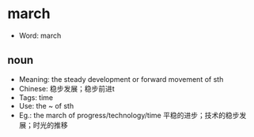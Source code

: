 # march

- Word: march

## noun

- Meaning: the steady development or forward movement of sth
- Chinese: 稳步发展；稳步前进t
- Tags: time
- Use: the ~ of sth
- Eg.: the march of progress/technology/time 平稳的进步；技术的稳步发展；时光的推移

